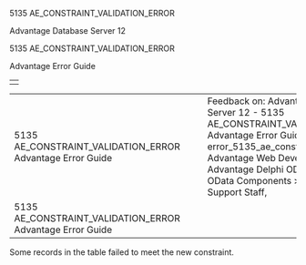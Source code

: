 5135 AE\_CONSTRAINT\_VALIDATION\_ERROR




Advantage Database Server 12  

5135 AE\_CONSTRAINT\_VALIDATION\_ERROR

Advantage Error Guide

|  |
| --- |
|  |

|  |  |  |  |  |
| --- | --- | --- | --- | --- |
| 5135 AE\_CONSTRAINT\_VALIDATION\_ERROR  Advantage Error Guide |  |  | Feedback on: Advantage Database Server 12 - 5135 AE\_CONSTRAINT\_VALIDATION\_ERROR Advantage Error Guide error\_5135\_ae\_constraint\_validation\_error Advantage Web Development > Advantage Delphi OData Client > Delphi OData Components > TODataSet / Dear Support Staff, |  |
| 5135 AE\_CONSTRAINT\_VALIDATION\_ERROR  Advantage Error Guide |  |  |  |  |

Some records in the table failed to meet the new constraint.